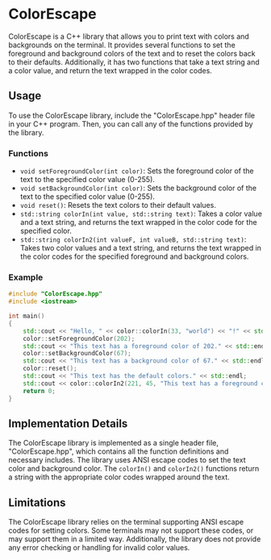 # ColorEscape

ColorEscape is a C++ library that allows you to print text with colors and backgrounds on the terminal. It provides several functions to set the foreground and background colors of the text and to reset the colors back to their defaults. Additionally, it has two functions that take a text string and a color value, and return the text wrapped in the color codes.

## Usage

To use the ColorEscape library, include the "ColorEscape.hpp" header file in your C++ program. Then, you can call any of the functions provided by the library.

### Functions

- `void setForegroundColor(int color)`: Sets the foreground color of the text to the specified color value (0-255).
- `void setBackgroundColor(int color)`: Sets the background color of the text to the specified color value (0-255).
- `void reset()`: Resets the text colors to their default values.
- `std::string colorIn(int value, std::string text)`: Takes a color value and a text string, and returns the text wrapped in the color code for the specified color.
- `std::string colorIn2(int valueF, int valueB, std::string text)`: Takes two color values and a text string, and returns the text wrapped in the color codes for the specified foreground and background colors.

### Example

```cpp
#include "ColorEscape.hpp"
#include <iostream>

int main()
{
    std::cout << "Hello, " << color::colorIn(33, "world") << "!" << std::endl;
    color::setForegroundColor(202);
    std::cout << "This text has a foreground color of 202." << std::endl;
    color::setBackgroundColor(67);
    std::cout << "This text has a background color of 67." << std::endl;
    color::reset();
    std::cout << "This text has the default colors." << std::endl;
    std::cout << color::colorIn2(221, 45, "This text has a foreground color of 221 and a background color of 45.") << std::endl;
    return 0;
}
```

## Implementation Details

The ColorEscape library is implemented as a single header file, "ColorEscape.hpp", which contains all the function definitions and necessary includes. The library uses ANSI escape codes to set the text color and background color. The `colorIn()` and `colorIn2()` functions return a string with the appropriate color codes wrapped around the text.

## Limitations

The ColorEscape library relies on the terminal supporting ANSI escape codes for setting colors. Some terminals may not support these codes, or may support them in a limited way. Additionally, the library does not provide any error checking or handling for invalid color values.